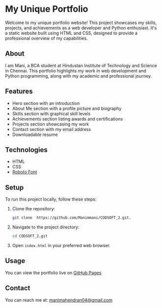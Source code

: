 # My Unique Portfolio

Welcome to my unique portfolio website! This project showcases my skills, projects, and achievements as a web developer and Python enthusiast. It's a static website built using HTML and CSS, designed to provide a professional overview of my capabilities.

## About

I am Mani, a BCA student at Hindustan Institute of Technology and Science in Chennai. This portfolio highlights my work in web development and Python programming, along with my academic and professional journey.

## Features

- Hero section with an introduction
- About Me section with a profile picture and biography
- Skills section with graphical skill levels
- Achievements section listing awards and certifications
- Projects section showcasing my work
- Contact section with my email address
- Downloadable resume

## Technologies

- HTML
- CSS
- [Roboto Font](https://fonts.google.com/specimen/Roboto)

## Setup

To run this project locally, follow these steps:

1. Clone the repository:

    ```bash
    git clone  https://github.com/Manimmani/CODSOFT_2.git.
    ```

2. Navigate to the project directory:

    ```bash
    cd CODSOFT_2.git
    ```

3. Open `index.html` in your preferred web browser.

## Usage

You can view the portfolio live on [GitHub Pages](https://github.com/Manimmani/CODSOFT_2.git.) 

## Contact

You can reach me at: [manimahendran04@gmail.com](mailto:manimahendran04@gmail.com)

